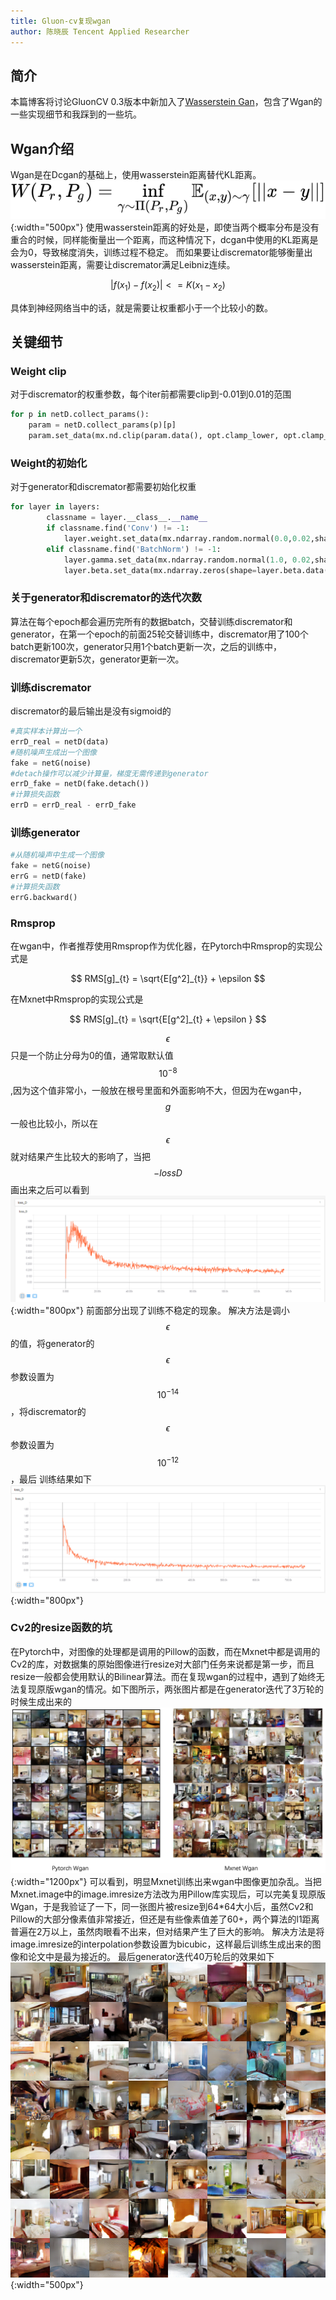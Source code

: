 ```yaml
---
title: Gluon-cv复现wgan
author: 陈晓辰 Tencent Applied Researcher
---
```


## 简介

本篇博客将讨论GluonCV 0.3版本中新加入了[Wasserstein Gan](https://arxiv.org/abs/1701.07875)，包含了Wgan的一些实现细节和我踩到的一些坑。

## Wgan介绍
Wgan是在Dcgan的基础上，使用wasserstein距离替代KL距离。
![](img/wgan-equation1.svg){:width="500px"}
使用wasserstein距离的好处是，即使当两个概率分布是没有重合的时候，同样能衡量出一个距离，而这种情况下，dcgan中使用的KL距离是会为0，导致梯度消失，训练过程不稳定。
而如果要让discremator能够衡量出wasserstein距离，需要让discremator满足Leibniz连续。

$$ | f(x_{1}) - f(x_{2}) | <= K(x_{1} - x_{2}) $$

具体到神经网络当中的话，就是需要让权重都小于一个比较小的数。

## 关键细节

### Weight clip
对于discremator的权重参数，每个iter前都需要clip到-0.01到0.01的范围
```python
for p in netD.collect_params():
    param = netD.collect_params(p)[p]
    param.set_data(mx.nd.clip(param.data(), opt.clamp_lower, opt.clamp_upper))
```

### Weight的初始化
对于generator和discremator都需要初始化权重
```python
for layer in layers:
        classname = layer.__class__.__name__
        if classname.find('Conv') != -1:
            layer.weight.set_data(mx.ndarray.random.normal(0.0,0.02,shape=layer.weight.data().shape))
        elif classname.find('BatchNorm') != -1:
            layer.gamma.set_data(mx.ndarray.random.normal(1.0, 0.02,shape=layer.gamma.data().shape))
            layer.beta.set_data(mx.ndarray.zeros(shape=layer.beta.data().shape))
```

### 关于generator和discremator的迭代次数
算法在每个epoch都会遍历完所有的数据batch，交替训练discremator和generator，在第一个epoch的前面25轮交替训练中，discremator用了100个batch更新100次，generator只用1个batch更新一次，之后的训练中，discremator更新5次，generator更新一次。

### 训练discremator
discremator的最后输出是没有sigmoid的
```python
#真实样本计算出一个
errD_real = netD(data)
#随机噪声生成出一个图像
fake = netG(noise)
#detach操作可以减少计算量，梯度无需传递到generator
errD_fake = netD(fake.detach())
#计算损失函数
errD = errD_real - errD_fake
```

### 训练generator
```python
#从随机噪声中生成一个图像
fake = netG(noise)
errG = netD(fake)
#计算损失函数
errG.backward()
```

### Rmsprop
在wgan中，作者推荐使用Rmsprop作为优化器，在Pytorch中Rmsprop的实现公式是

$$ RMS[g]_{t} = \sqrt{E[g^2]_{t}} + \epsilon $$ 

在Mxnet中Rmsprop的实现公式是

$$ RMS[g]_{t} = \sqrt{E[g^2]_{t} + \epsilon } $$ 

$$\epsilon$$只是一个防止分母为0的值，通常取默认值$$10^{-8}$$,因为这个值非常小，一般放在根号里面和外面影响不大，但因为在wgan中，$$g$$一般也比较小，所以在$$\epsilon$$就对结果产生比较大的影响了，当把$$-loss D$$画出来之后可以看到
![](img/wgan-img1.png){:width="800px"}
前面部分出现了训练不稳定的现象。
解决方法是调小$$\epsilon$$的值，将generator的$$\epsilon$$参数设置为$$10^{-14}$$，将discremator的$$\epsilon$$参数设置为$$10^{-12}$$，最后
训练结果如下
![](img/wgan-img2.png){:width="800px"}


### Cv2的resize函数的坑
在Pytorch中，对图像的处理都是调用的Pillow的函数，而在Mxnet中都是调用的Cv2的库，对数据集的原始图像进行resize对大部门任务来说都是第一步，而且resize一般都会使用默认的Bilinear算法。而在复现wgan的过程中，遇到了始终无法复现原版wgan的情况。如下图所示，两张图片都是在generator迭代了3万轮的时候生成出来的
![](img/wgan-img3.png){:width="1200px"}
可以看到，明显Mxnet训练出来wgan中图像更加杂乱。当把Mxnet.image中的image.imresize方法改为用Pillow库实现后，可以完美复现原版Wgan，于是我验证了一下，同一张图片被resize到64*64大小后，虽然Cv2和Pillow的大部分像素值非常接近，但还是有些像素值差了60+，两个算法的l1距离普遍在2万以上，虽然肉眼看不出来，但对结果产生了巨大的影响。
解决方法是将image.imresize的interpolation参数设置为bicubic，这样最后训练生成出来的图像和论文中是最为接近的。
最后generator迭代40万轮后的效果如下
![](img/wgan-img4.png){:width="500px"}

